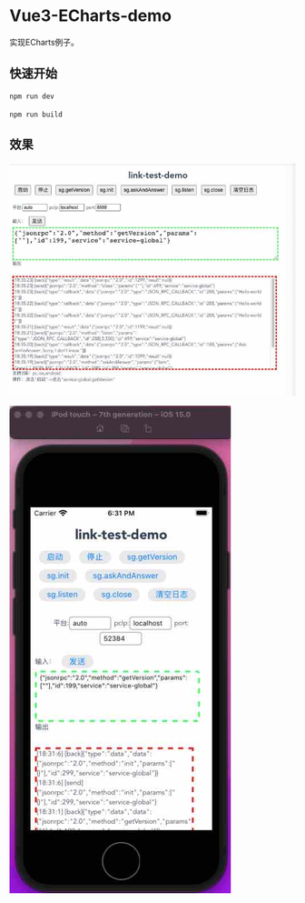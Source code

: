 # Vue3-ECharts-demo

实现ECharts例子。

## 快速开始

```shell
npm run dev

npm run build
```

## 效果

![alt preview](./docs/h5.jpg)

![alt preview](./docs/ios.jpg)

